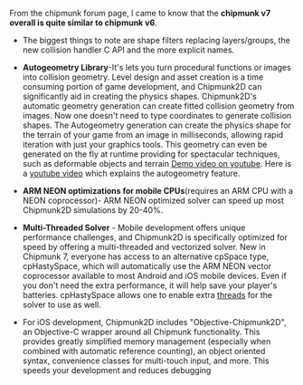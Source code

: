 From the chipmunk forum page, I came to know that the **chipmunk v7 overall is quite similar to chipmunk v6**.
* The biggest things to note are shape filters replacing layers/groups, the new collision handler C API and the more explicit names.

* **Autogeometry Library**-It's lets you turn procedural functions or images into collision geometry. Level design and asset creation is a time consuming portion of game development, and Chipmunk2D can significantly aid in creating the physics shapes. Chipmunk2D's automatic geometry generation can create fitted collision geometry from images. Now one doesn't need to type coordinates to generate collision shapes. The Autogeometry generation can create the physics shape for the terrain of your game from an image in milliseconds, allowing rapid iteration with just your graphics tools. This geometry can even be generated on the fly at runtime providing for spectacular techniques, such as deformable objects and terrain [Demo video on youtube](https://www.youtube.com/watch?v=oacZwUGP11c). Here is a [youtube video](https://www.youtube.com/watch?v=QObxwXH6Ri8) which explains the autogeometry feature.

* **ARM NEON optimizations for mobile CPUs**(requires an ARM CPU with a NEON coprocessor)- ARM NEON optimized solver can speed up most Chipmunk2D simulations by 20-40%.

* **Multi-Threaded Solver** - Mobile development offers unique performance challenges, and Chipmunk2D is specifically optimized for speed by offering a multi-threaded and vectorized solver. New in Chipmunk 7, everyone has access to an alternative cpSpace type, cpHastySpace, which will automatically use the ARM NEON vector coprocessor available to most Android and iOS mobile devices. Even if you don't need the extra performance, it will help save your player's batteries. cpHastySpace allows one to enable extra [threads](https://www.google.co.in/search?client=ubuntu&channel=fs&q=what+are+threads+in+CS+&ie=utf-8&oe=utf-8&gfe_rd=cr&ei=uqXaWNqsF8uL8Qf2u5OADg) for the solver to use as well.

* For iOS development, Chipmunk2D includes "Objective-Chipmunk2D", an Objective-C wrapper around all Chipmunk functionality. This provides greatly simplified memory management (especially when combined with automatic reference counting), an object oriented syntax, convenience classes for multi-touch input, and more. This speeds your development and reduces debugging
